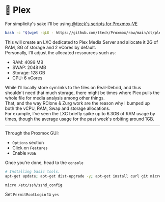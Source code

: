 # 🎥 Plex

For simplicity's sake I'll be using[ @tteck's scripts for Proxmox-VE](https://tteck.github.io/Proxmox/)

```bash
bash -c "$(wget -qLO - https://github.com/tteck/Proxmox/raw/main/ct/plex.sh)"
```

This will create an LXC dedicated to Plex Media Server and allocate it 2G of RAM, 8G of storage and 2 vCores by default.\
Personally, I'll adjust the allocated ressources such as:

* RAM: 4096 MB
* SWAP: 2048 MB
* Storage: 128 GB
* CPU: 6 vCores

While I'll locally store symlinks to the files on Real-Debrid, and thus shouldn't need that much storage, there might be times where Plex pulls the whole file for media analysis among other things.\
That, and the way RClone & Zurg work are the reason why I bumped up both the vCPU, RAM, Swap and storage allocations.\
For example, I've seen the LXC briefly spike up to 6.3GB of RAM usage by times, though the average usage for the past week's orbiting around 1GB.

***

Through the Proxmox GUI:

* `Options` section
* Click on `Features`
* Enable `FUSE`

Once you're done, head to the `console`

```bash
# Installing basic tools.
apt-get update; apt-get dist-upgrade -y; apt-get install curl git micro
```

```bash
micro /etc/ssh/sshd_config
```

Set `PermitRootLogin` to `yes`&#x20;
